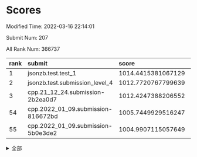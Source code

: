 # Scores

Modified Time: 2022-03-16 22:14:01

Submit Num: 207

All Rank Num: 366737

| rank |               submit               |       score        |       sigma        | pk_num |
| :--- | :--------------------------------- | :----------------- | :----------------- | :----- |
| 1    | jsonzb.test.test_1                 | 1014.4415381067129 | 0.8586362439187509 | 7086   |
| 2    | jsonzb.test.submission_level_4     | 1012.7720767799639 | 0.7856547284525369 | 7089   |
| 3    | cpp.21_12_24.submission-2b2ea0d7   | 1012.4247388206552 | 0.7982478589302875 | 7085   |
| 54   | cpp.2022_01_09.submission-816672bd | 1005.7449929516247 | 0.7311674285852584 | 7087   |
| 55   | cpp.2022_01_09.submission-5b0e3de2 | 1004.9907115057649 | 0.7339847080928645 | 7092   |


<details>
<summary>全部</summary>

| rank |                 submit                 |       score        |       sigma        | pk_num |
| :--- | :------------------------------------- | :----------------- | :----------------- | :----- |
| 1    | jsonzb.test.test_1                     | 1014.4415381067129 | 0.8586362439187509 | 7086   |
| 2    | jsonzb.test.submission_level_4         | 1012.7720767799639 | 0.7856547284525369 | 7089   |
| 3    | cpp.21_12_24.submission-2b2ea0d7       | 1012.4247388206552 | 0.7982478589302875 | 7085   |
| 4    | gobigger.level_3.submission_level_3_12 | 1011.9248155713384 | 0.7867870740710091 | 7084   |
| 5    | gobigger.level_3.submission_level_3_5  | 1011.4707519846488 | 0.7463602009813716 | 7089   |
| 6    | gobigger.level_3.submission_level_3_23 | 1011.3418352972549 | 0.7506343810712003 | 7085   |
| 7    | gobigger.level_3.submission_level_3_9  | 1011.0874503890195 | 0.7677552876248651 | 7087   |
| 8    | gobigger.level_3.submission_level_3_33 | 1011.0762974585714 | 0.7672155415761199 | 7086   |
| 9    | gobigger.level_3.submission_level_3_10 | 1010.9309288861988 | 0.790095534725854  | 7085   |
| 10   | gobigger.level_3.submission_level_3_25 | 1010.8940850878502 | 0.802611297907145  | 7085   |
| 11   | gobigger.level_3.submission_level_3_39 | 1010.8708279100052 | 0.7617448048335975 | 7085   |
| 12   | gobigger.level_3.submission_level_3_30 | 1010.8674636913439 | 0.7921679911040549 | 7086   |
| 13   | gobigger.level_3.submission_level_3_28 | 1010.8505637250968 | 0.7749682814471801 | 7096   |
| 14   | gobigger.level_3.submission_level_3_45 | 1010.6851313632175 | 0.747107489618542  | 7085   |
| 15   | gobigger.level_3.submission_level_3_31 | 1010.673899583862  | 0.7603154905279569 | 7089   |
| 16   | gobigger.level_3.submission_level_3_26 | 1010.520557883659  | 0.7557240355187074 | 7086   |
| 17   | gobigger.level_3.submission_level_3_19 | 1010.4402716188966 | 0.7867654689838923 | 7088   |
| 18   | gobigger.level_3.submission_level_3_14 | 1010.422085451776  | 0.7630319432369869 | 7087   |
| 19   | gobigger.level_3.submission_level_3_17 | 1010.4061362993901 | 0.73564895716606   | 7087   |
| 20   | gobigger.level_3.submission_level_3_35 | 1010.3860423317783 | 0.7650159567661162 | 7082   |
| 21   | gobigger.level_3.submission_level_3_8  | 1010.3676345474662 | 0.7621288394496999 | 7090   |
| 22   | gobigger.level_3.submission_level_3_24 | 1010.3577737678064 | 0.7394355374594485 | 7084   |
| 23   | gobigger.level_3.submission_level_3_47 | 1010.3183764987739 | 0.7894541822332651 | 7084   |
| 24   | gobigger.level_3.submission_level_3_48 | 1010.251278793769  | 0.7727419422914453 | 7088   |
| 25   | gobigger.level_3.submission_level_3_42 | 1010.2256738760858 | 0.7742252163588581 | 7093   |
| 26   | gobigger.level_3.submission_level_3_6  | 1010.220356890386  | 0.7654103410852358 | 7085   |
| 27   | gobigger.level_3.submission_level_3_3  | 1010.1947863018547 | 0.7815932411716972 | 7086   |
| 28   | gobigger.level_3.submission_level_3_44 | 1010.1201834026225 | 0.7422848597714068 | 7090   |
| 29   | gobigger.level_3.submission_level_3_4  | 1010.1086741242252 | 0.7675995635593498 | 7091   |
| 30   | gobigger.level_3.submission_level_3_11 | 1010.0710086237608 | 0.7682920518927904 | 7086   |
| 31   | gobigger.level_3.submission_level_3_7  | 1010.0209529795769 | 0.7711558163856155 | 7088   |
| 32   | gobigger.level_3.submission_level_3_34 | 1010.0128394852671 | 0.7522283438623543 | 7086   |
| 33   | gobigger.level_3.submission_level_3_27 | 1009.963043390454  | 0.7660972621377843 | 7086   |
| 34   | gobigger.level_3.submission_level_3_22 | 1009.952046246789  | 0.7472199670555237 | 7082   |
| 35   | gobigger.level_3.submission_level_3_38 | 1009.941805063423  | 0.7510235191324377 | 7090   |
| 36   | gobigger.level_3.submission_level_3_15 | 1009.8085434454495 | 0.76616640891318   | 7088   |
| 37   | gobigger.level_3.submission_level_3_13 | 1009.8061325499744 | 0.7485228466191668 | 7088   |
| 38   | gobigger.level_3.submission_level_3_18 | 1009.6917765053264 | 0.7467177001624856 | 7091   |
| 39   | gobigger.level_3.submission_level_3_20 | 1009.5978690226399 | 0.7468137886312841 | 7090   |
| 40   | gobigger.level_3.submission_level_3_21 | 1009.5677070724072 | 0.7287837713328366 | 7081   |
| 41   | gobigger.level_3.submission_level_3_29 | 1009.4617417487117 | 0.7429464785249981 | 7083   |
| 42   | gobigger.level_3.submission_level_3_16 | 1009.3098867019908 | 0.7620218094372798 | 7088   |
| 43   | gobigger.level_3.submission_level_3_41 | 1009.2299643474947 | 0.7393740078646054 | 7087   |
| 44   | gobigger.level_3.submission_level_3_37 | 1009.1635730441532 | 0.7563877637781942 | 7090   |
| 45   | gobigger.level_3.submission_level_3_46 | 1009.0122769165159 | 0.7183210408320873 | 7087   |
| 46   | gobigger.level_3.submission_level_3_2  | 1008.9908190148252 | 0.7433544949340757 | 7085   |
| 47   | gobigger.level_3.submission_level_3_0  | 1008.9740606997412 | 0.7463095406772714 | 7086   |
| 48   | gobigger.level_3.submission_level_3_1  | 1008.9401613937669 | 0.7422458569011128 | 7086   |
| 49   | gobigger.level_3.submission_level_3_40 | 1008.6799908619022 | 0.7393143536178548 | 7085   |
| 50   | gobigger.level_3.submission_level_3_32 | 1008.5482376642905 | 0.7431809541226493 | 7090   |
| 51   | gobigger.level_3.submission_level_3_49 | 1008.4439468391769 | 0.7403675485164191 | 7087   |
| 52   | gobigger.level_3.submission_level_3_36 | 1008.4325059999213 | 0.7499501281756793 | 7084   |
| 53   | gobigger.level_3.submission_level_3_43 | 1008.4162282040226 | 0.7309477701188732 | 7080   |
| 54   | cpp.2022_01_09.submission-816672bd     | 1005.7449929516247 | 0.7311674285852584 | 7087   |
| 55   | cpp.2022_01_09.submission-5b0e3de2     | 1004.9907115057649 | 0.7339847080928645 | 7092   |
| 56   | gobigger.level_1.submission_level_1_38 | 1004.9036361913577 | 0.7346633431417594 | 7082   |
| 57   | gobigger.level_1.submission_level_1_18 | 1004.8378710791148 | 0.723965058836586  | 7088   |
| 58   | gobigger.level_1.submission_level_1_28 | 1004.7998495913275 | 0.718036119668081  | 7083   |
| 59   | gobigger.level_1.submission_level_1_42 | 1004.5444795015588 | 0.7131490503521102 | 7085   |
| 60   | gobigger.level_1.submission_level_1_43 | 1004.4151039541047 | 0.7173376393607761 | 7088   |
| 61   | gobigger.level_1.submission_level_1_39 | 1004.3531025121283 | 0.714287316638405  | 7086   |
| 62   | gobigger.level_1.submission_level_1_29 | 1004.2717080930514 | 0.7219692254504687 | 7086   |
| 63   | gobigger.level_1.submission_level_1_31 | 1004.2637013395566 | 0.715073448725226  | 7082   |
| 64   | gobigger.level_1.submission_level_1_6  | 1004.2579795314998 | 0.712137890053546  | 7083   |
| 65   | gobigger.level_1.submission_level_1_41 | 1004.113467886427  | 0.7190279305884639 | 7088   |
| 66   | gobigger.level_1.submission_level_1_12 | 1003.9983713975939 | 0.7276360780918939 | 7091   |
| 67   | gobigger.level_1.submission_level_1_24 | 1003.92632400338   | 0.7278752338182244 | 7085   |
| 68   | gobigger.level_1.submission_level_1_47 | 1003.871810465923  | 0.7176856809101922 | 7085   |
| 69   | gobigger.level_1.submission_level_1_15 | 1003.8112750919545 | 0.7164125020047591 | 7087   |
| 70   | gobigger.level_1.submission_level_1_36 | 1003.776592991919  | 0.7157965770312679 | 7088   |
| 71   | gobigger.level_1.submission_level_1_19 | 1003.7669455466569 | 0.7264985955565665 | 7092   |
| 72   | gobigger.level_1.submission_level_1_46 | 1003.6756998352906 | 0.7277671065151673 | 7087   |
| 73   | gobigger.level_1.submission_level_1_37 | 1003.5734472628795 | 0.7139313338488879 | 7088   |
| 74   | gobigger.level_1.submission_level_1_1  | 1003.5705764427345 | 0.7220913366089384 | 7082   |
| 75   | gobigger.level_1.submission_level_1_34 | 1003.5423278189868 | 0.7165273373159828 | 7082   |
| 76   | gobigger.level_1.submission_level_1_20 | 1003.4854679289953 | 0.716878263602683  | 7086   |
| 77   | gobigger.level_1.submission_level_1_3  | 1003.4503301526563 | 0.7258450054748449 | 7088   |
| 78   | gobigger.level_1.submission_level_1_11 | 1003.441985961418  | 0.7132785640153545 | 7089   |
| 79   | gobigger.level_1.submission_level_1_45 | 1003.4388872990369 | 0.7216955307655832 | 7090   |
| 80   | gobigger.level_1.submission_level_1_10 | 1003.376308731011  | 0.7118852783759309 | 7089   |
| 81   | gobigger.level_1.submission_level_1_21 | 1003.34720588263   | 0.7082555845723343 | 7087   |
| 82   | gobigger.level_1.submission_level_1_27 | 1003.3320361656017 | 0.7178358768144154 | 7080   |
| 83   | gobigger.level_1.submission_level_1_2  | 1003.2593929469671 | 0.725195902564423  | 7080   |
| 84   | gobigger.level_1.submission_level_1_7  | 1003.2431988620311 | 0.7134739103837189 | 7081   |
| 85   | gobigger.level_1.submission_level_1_26 | 1003.2107584586626 | 0.7130831105666954 | 7085   |
| 86   | gobigger.level_1.submission_level_1_5  | 1003.1551372829623 | 0.7047253089739423 | 7082   |
| 87   | gobigger.level_1.submission_level_1_8  | 1003.0457513452616 | 0.710602301591126  | 7086   |
| 88   | gobigger.level_1.submission_level_1_35 | 1003.0091563337529 | 0.7103221686760371 | 7090   |
| 89   | gobigger.level_1.submission_level_1_14 | 1003.0040094627609 | 0.7138206350276677 | 7091   |
| 90   | gobigger.level_1.submission_level_1_22 | 1002.9990159932325 | 0.709767852510412  | 7089   |
| 91   | gobigger.level_1.submission_level_1_44 | 1002.948668503377  | 0.7135540285116927 | 7092   |
| 92   | gobigger.level_1.submission_level_1_48 | 1002.9162523724283 | 0.720610342199048  | 7086   |
| 93   | gobigger.level_1.submission_level_1_17 | 1002.9159548093312 | 0.7130908623091685 | 7090   |
| 94   | gobigger.level_1.submission_level_1_9  | 1002.6954807813047 | 0.7154530793617219 | 7089   |
| 95   | gobigger.level_1.submission_level_1_40 | 1002.6870186664133 | 0.7151061062197667 | 7082   |
| 96   | gobigger.level_1.submission_level_1_16 | 1002.6355550487384 | 0.7126478249040249 | 7087   |
| 97   | gobigger.level_1.submission_level_1_33 | 1002.6252313961854 | 0.7184383680837721 | 7088   |
| 98   | gobigger.level_1.submission_level_1_13 | 1002.4513072655226 | 0.70126944069079   | 7083   |
| 99   | gobigger.level_1.submission_level_1_30 | 1002.4480735891198 | 0.7081572339712693 | 7088   |
| 100  | gobigger.level_1.submission_level_1_23 | 1002.393637209544  | 0.7033860617074552 | 7093   |
| 101  | gobigger.level_1.submission_level_1_25 | 1002.3467142802207 | 0.7311740699344386 | 7088   |
| 102  | gobigger.level_1.submission_level_1_49 | 1002.254369642061  | 0.7166130284016251 | 7086   |
| 103  | gobigger.level_1.submission_level_1_0  | 1001.8224137120739 | 0.7116406338335249 | 7087   |
| 104  | gobigger.level_1.submission_level_1_32 | 1001.6656478877443 | 0.7062637300859721 | 7085   |
| 105  | gobigger.level_1.submission_level_1_4  | 1001.54449326398   | 0.7062015461106199 | 7083   |
| 106  | gobigger.random.submission_random_36   | 997.3950456357034  | 0.7084972443591956 | 7083   |
| 107  | gobigger.random.submission_random_10   | 997.3704020593773  | 0.7005304464963252 | 7089   |
| 108  | gobigger.random.submission_random_17   | 997.1043958718798  | 0.7074668027495435 | 7086   |
| 109  | gobigger.random.submission_random_45   | 996.8854485927409  | 0.7077868254523737 | 7088   |
| 110  | gobigger.random.submission_random_34   | 996.6908123632857  | 0.6973840221885925 | 7085   |
| 111  | gobigger.random.submission_random_48   | 996.6603262381909  | 0.70931253262806   | 7090   |
| 112  | gobigger.random.submission_random_30   | 996.6458525019015  | 0.6990608339444392 | 7084   |
| 113  | gobigger.random.submission_random_8    | 996.5966374903442  | 0.7112471201699824 | 7091   |
| 114  | gobigger.random.submission_random_47   | 996.5534288099167  | 0.6973658435570939 | 7088   |
| 115  | gobigger.random.submission_random_28   | 996.5434848910661  | 0.7089411951952358 | 7084   |
| 116  | gobigger.random.submission_random_26   | 996.5034774932483  | 0.7142157809190554 | 7086   |
| 117  | gobigger.random.submission_random_22   | 996.4680972845655  | 0.6915504732025277 | 7090   |
| 118  | gobigger.random.submission_random_16   | 996.4660218410149  | 0.7074122840651184 | 7092   |
| 119  | gobigger.random.submission_random_46   | 996.4332335246047  | 0.6979913147196726 | 7086   |
| 120  | gobigger.random.submission_random_44   | 996.4103662738278  | 0.7141428348959228 | 7087   |
| 121  | gobigger.random.submission_random_18   | 996.2477180760591  | 0.7210384037929718 | 7091   |
| 122  | gobigger.random.submission_random_14   | 996.1708185628332  | 0.70268390063677   | 7090   |
| 123  | gobigger.random.submission_random_1    | 996.1171229139388  | 0.7121672063384917 | 7088   |
| 124  | gobigger.random.submission_random_29   | 996.0915135826275  | 0.715727703318444  | 7090   |
| 125  | gobigger.random.submission_random_24   | 996.0886345183344  | 0.721389754640882  | 7092   |
| 126  | gobigger.random.submission_random_41   | 996.0819473027018  | 0.7187907067459499 | 7089   |
| 127  | gobigger.random.submission_random_21   | 996.0350684710052  | 0.7087125059862468 | 7090   |
| 128  | gobigger.random.submission_random_43   | 996.0191991355007  | 0.7133608610952734 | 7086   |
| 129  | gobigger.random.submission_random_49   | 995.9974915150028  | 0.704264614361086  | 7087   |
| 130  | gobigger.random.submission_random_31   | 995.9008529891909  | 0.7128961354358995 | 7084   |
| 131  | gobigger.random.submission_random_37   | 995.9007505243936  | 0.7083985805981962 | 7083   |
| 132  | gobigger.random.submission_random_38   | 995.8847537613823  | 0.7199557220721859 | 7087   |
| 133  | gobigger.random.submission_random_3    | 995.8306251347685  | 0.7196565622417376 | 7089   |
| 134  | gobigger.random.submission_random_2    | 995.6749217682337  | 0.7016701458779889 | 7088   |
| 135  | gobigger.random.submission_random_23   | 995.6265136816185  | 0.7206274511698869 | 7084   |
| 136  | gobigger.random.submission_random_40   | 995.607995017545   | 0.7104372558636367 | 7088   |
| 137  | gobigger.random.submission_random_25   | 995.5385529655375  | 0.722083008889042  | 7091   |
| 138  | gobigger.random.submission_random_6    | 995.5317770558013  | 0.7234482807572981 | 7084   |
| 139  | gobigger.random.submission_random_4    | 995.4758165617741  | 0.7240826138953366 | 7081   |
| 140  | gobigger.random.submission_random_12   | 995.4161283429423  | 0.7157867143976128 | 7089   |
| 141  | gobigger.random.submission_random_5    | 995.3990754644243  | 0.7159972485317033 | 7082   |
| 142  | gobigger.random.submission_random_42   | 995.3896714694129  | 0.7089313938018474 | 7089   |
| 143  | gobigger.random.submission_random_11   | 995.3588729785781  | 0.7080581391851939 | 7084   |
| 144  | gobigger.random.submission_random_15   | 995.3553883572217  | 0.711087071196052  | 7088   |
| 145  | gobigger.random.submission_random_13   | 995.3380597263821  | 0.721335570023865  | 7084   |
| 146  | gobigger.random.submission_random_7    | 995.3209150675483  | 0.7062244849139973 | 7085   |
| 147  | gobigger.random.submission_random_19   | 995.0754853262457  | 0.7094982944849354 | 7093   |
| 148  | gobigger.random.submission_random_35   | 995.0420682494479  | 0.7181849060764494 | 7083   |
| 149  | gobigger.random.submission_random_27   | 995.0046626113151  | 0.701146827114379  | 7087   |
| 150  | gobigger.random.submission_random_32   | 994.9823020488124  | 0.7210571764836241 | 7083   |
| 151  | gobigger.random.submission_random_33   | 994.9046478187216  | 0.7290390905561867 | 7087   |
| 152  | gobigger.random.submission_random_0    | 994.8861019820051  | 0.7210489757980852 | 7085   |
| 153  | gobigger.random.submission_random_20   | 994.7308013778472  | 0.7186448203508734 | 7084   |
| 154  | gobigger.random.submission_random_9    | 994.5422575188655  | 0.7290169491805263 | 7088   |
| 155  | gobigger.level_2.submission_level_2_14 | 994.0380749283405  | 0.7433513909434689 | 7090   |
| 156  | gobigger.random.submission_random_39   | 993.9797797750161  | 0.7008650267267195 | 7086   |
| 157  | gobigger.level_2.submission_level_2_24 | 993.8148910205272  | 0.7337934444009171 | 7091   |
| 158  | gobigger.level_2.submission_level_2_48 | 993.8126539382004  | 0.7313345614973686 | 7088   |
| 159  | gobigger.level_2.submission_level_2_40 | 993.7243985124899  | 0.7415893823753918 | 7087   |
| 160  | gobigger.level_2.submission_level_2_12 | 993.6064711934716  | 0.7444557984339611 | 7083   |
| 161  | gobigger.level_2.submission_level_2_35 | 993.112026563978   | 0.7272564609078763 | 7090   |
| 162  | gobigger.level_2.submission_level_2_4  | 992.9765980136015  | 0.7332910725205177 | 7085   |
| 163  | gobigger.level_2.submission_level_2_18 | 992.9225620936437  | 0.7342961120934592 | 7084   |
| 164  | gobigger.level_2.submission_level_2_23 | 992.9051853714597  | 0.738715244920893  | 7090   |
| 165  | gobigger.level_2.submission_level_2_44 | 992.8725572041009  | 0.7382793617125304 | 7083   |
| 166  | gobigger.level_2.submission_level_2_9  | 992.864622306147   | 0.7352360620641625 | 7083   |
| 167  | gobigger.level_2.submission_level_2_20 | 992.8136462091247  | 0.7364466488030483 | 7084   |
| 168  | gobigger.level_2.submission_level_2_41 | 992.8018912036734  | 0.7214943646400286 | 7086   |
| 169  | gobigger.level_2.submission_level_2_22 | 992.7938482901267  | 0.7509807145943662 | 7085   |
| 170  | gobigger.level_2.submission_level_2_45 | 992.664589368737   | 0.7389138394744494 | 7091   |
| 171  | gobigger.level_2.submission_level_2_29 | 992.6366377016477  | 0.749265764068924  | 7088   |
| 172  | gobigger.level_2.submission_level_2_15 | 992.5616452993571  | 0.7398335924778567 | 7086   |
| 173  | gobigger.level_2.submission_level_2_13 | 992.4738349816408  | 0.7329792841430247 | 7085   |
| 174  | gobigger.level_2.submission_level_2_6  | 992.464778538541   | 0.7388837007444972 | 7086   |
| 175  | gobigger.level_2.submission_level_2_21 | 992.4533108440532  | 0.7312551022104302 | 7083   |
| 176  | gobigger.level_2.submission_level_2_31 | 992.3811785544315  | 0.7541760905850193 | 7088   |
| 177  | gobigger.level_2.submission_level_2_5  | 992.3655117080506  | 0.7298310610328961 | 7086   |
| 178  | gobigger.level_2.submission_level_2_3  | 992.3622990291452  | 0.7441449710082652 | 7090   |
| 179  | gobigger.level_2.submission_level_2_42 | 992.2178485877222  | 0.7414675961831021 | 7090   |
| 180  | gobigger.level_2.submission_level_2_37 | 992.1695198172781  | 0.7494159338964548 | 7083   |
| 181  | gobigger.level_2.submission_level_2_38 | 992.1386400221162  | 0.7270349620600386 | 7092   |
| 182  | gobigger.level_2.submission_level_2_33 | 992.0915082213904  | 0.7427687441952018 | 7088   |
| 183  | gobigger.level_2.submission_level_2_11 | 992.0815355862918  | 0.7433787478772704 | 7086   |
| 184  | gobigger.level_2.submission_level_2_10 | 992.0540532006933  | 0.7472990102363898 | 7086   |
| 185  | gobigger.level_2.submission_level_2_19 | 992.0102885732688  | 0.748906329843814  | 7089   |
| 186  | gobigger.level_2.submission_level_2_7  | 991.9640982391863  | 0.7603453908925363 | 7089   |
| 187  | gobigger.level_2.submission_level_2_26 | 991.8660795802678  | 0.7548589302828472 | 7086   |
| 188  | gobigger.level_2.submission_level_2_16 | 991.8529748099976  | 0.771180843584898  | 7089   |
| 189  | gobigger.level_2.submission_level_2_32 | 991.8372377848332  | 0.741267302124296  | 7088   |
| 190  | gobigger.level_2.submission_level_2_46 | 991.674175244236   | 0.7372415537872377 | 7092   |
| 191  | gobigger.level_2.submission_level_2_39 | 991.6651053870745  | 0.7664457165023808 | 7084   |
| 192  | gobigger.level_2.submission_level_2_36 | 991.6560717863821  | 0.7608411497137831 | 7088   |
| 193  | gobigger.level_2.submission_level_2_30 | 991.5173277804856  | 0.7420851376228728 | 7091   |
| 194  | gobigger.level_2.submission_level_2_43 | 991.4819445206423  | 0.7410571610018887 | 7089   |
| 195  | gobigger.level_2.submission_level_2_27 | 991.436246744423   | 0.7446185469920464 | 7085   |
| 196  | gobigger.level_2.submission_level_2_0  | 991.3995522320563  | 0.7683990896547058 | 7081   |
| 197  | gobigger.level_2.submission_level_2_47 | 991.3149757783572  | 0.7557205978652314 | 7088   |
| 198  | gobigger.level_2.submission_level_2_8  | 991.2754899730865  | 0.7553618396643651 | 7083   |
| 199  | gobigger.level_2.submission_level_2_49 | 991.2285813582779  | 0.7542151085322539 | 7086   |
| 200  | gobigger.level_2.submission_level_2_25 | 991.0040554009445  | 0.7603830783264557 | 7084   |
| 201  | gobigger.level_2.submission_level_2_2  | 990.5978371709599  | 0.7445762926228985 | 7084   |
| 202  | gobigger.level_2.submission_level_2_28 | 990.4985938802616  | 0.7697549239232903 | 7089   |
| 203  | gobigger.level_2.submission_level_2_17 | 990.3498006764746  | 0.7488301459064943 | 7087   |
| 204  | gobigger.level_2.submission_level_2_34 | 989.7206983463229  | 0.7729201098827612 | 7084   |
| 205  | gobigger.level_2.submission_level_2_1  | 989.3943296570695  | 0.7702960659554496 | 7085   |
| 206  | gobigger.none.submission_none_0        | 977.9636636553055  | 1.2511866146990875 | 7090   |
| 207  | gobigger.none.submission_none_1        | 973.67630592448    | 1.7526615168616246 | 7081   |

</details>